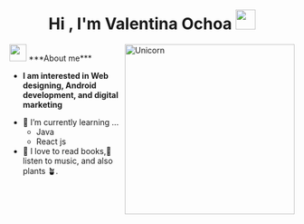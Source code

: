 <h1 align="center"><b>Hi , I'm Valentina Ochoa </b><img src="https://media.giphy.com/media/hvRJCLFzcasrR4ia7z/giphy.gif" width="35"></h1>

<img align="right" width=300px alt="Unicorn" src="https://c.tenor.com/GN73MKBawZYAAAAi/busy-cute.gif" />
<img src="https://media.giphy.com/media/ObNTw8Uzwy6KQ/giphy.gif" width="30px">&nbsp;***About me***

<!--I am an undergraduate Computer science and Engineering student at IIIT-Hyderabad. C, C++, Python, Javascript, HTML, and Shell are the programming languages I am good at. I love to learn and build something new, productive, innovative and creative.-->
* **I am interested in Web designing, Android development, and digital marketing**
- 🌱 I’m currently learning ...
  - Java
  - React js
    <br>
- 📖 I love to read books,🎵 listen to music, and also plants 🪴.
